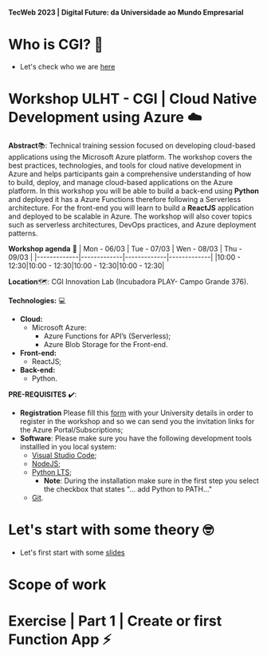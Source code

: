 **TecWeb 2023 | Digital Future: da Universidade ao Mundo Empresarial**

# Who is CGI? 🤔
* Let's check who we are [here](teoria/cgi-intro.pdf)

# Workshop ULHT - CGI | Cloud Native Development using Azure ☁️

**Abstract**📚: Technical training session focused on developing cloud-based applications using the Microsoft Azure platform. The workshop covers the best practices, technologies, and tools for cloud native development in Azure and helps participants gain a comprehensive understanding of how to build, deploy, and manage cloud-based applications on the Azure platform. 
In this workshop you will be able to build a back-end using **Python** and deployed it has a Azure Functions therefore following a Serverless architecture. For the front-end you will learn to build a **ReactJS** application and deployed to be scalable in Azure. The workshop will also cover topics such as serverless architectures, DevOps practices, and Azure deployment patterns.

**Workshop agenda** 📅
| Mon - 06/03 | Tue - 07/03 | Wen - 08/03 | Thu - 09/03 |
|-------------|-------------|-------------|-------------|
|10:00 - 12:30|10:00 - 12:30|10:00 - 12:30|10:00 - 12:30|

**Location**🗺️: CGI Innovation Lab (Incubadora PLAY- Campo Grande 376).

**Technologies:** 💻
* **Cloud:** 
    * Microsoft Azure:
        * Azure Functions for API’s (Serverless);
        * Azure Blob Storage for the Front-end.
* **Front-end:** 
    * ReactJS;
* **Back-end:**
    * Python.

**PRE-REQUISITES** ✔️:
* **Registration** Please fill this [form](https://forms.gle/SqbcLbLPomcdubqZ8) with your University details in order to register in the workshop and so we can send you the invitation links for the Azure Portal/Subscriptions;
* **Software**: Please make sure you have the following development tools installled in you local system:
    * [Visual Studio Code](https://code.visualstudio.com/download);
    * [NodeJS](https://nodejs.org/en/);
    * [Python LTS](https://www.python.org/downloads/);
        * **Note**: During the installation make sure in the first step you select the checkbox that states "... add Python to PATH..."
    * [Git](https://git-scm.com/downloads).

# Let's start with some theory 🤓
* Let's first start with some [slides](teoria/Eng.%20Software%20-%20Arquiteturas%20de%20Software.pdf)

# Scope of work

# Exercise | Part 1 | Create or first Function App ⚡